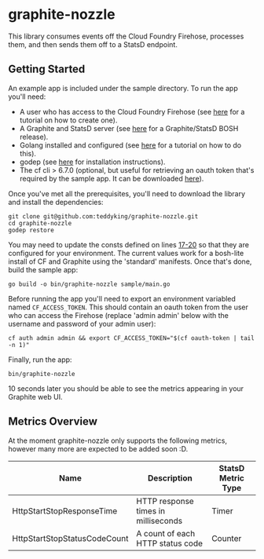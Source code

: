 # graphite-nozzle

This library consumes events off the Cloud Foundry Firehose, processes them, and then sends them off to a StatsD endpoint.

## Getting Started

An example app is included under the sample directory. To run the app you'll need:

* A user who has access to the Cloud Foundry Firehose (see [here](http://cloudcredo.com/cloud-foundry-firehose-and-friends/) for a tutorial on how to create one).
* A Graphite and StatsD server (see [here](https://github.com/teddyking/graphite-boshrelease) for a Graphite/StatsD BOSH release).
* Golang installed and configured (see [here](https://golang.org/doc/install) for a tutorial on how to do this).
* godep (see [here](https://github.com/tools/godep) for installation instructions).
* The cf cli > 6.7.0 (optional, but useful for retrieving an oauth token that's required by the sample app. It can be downloaded [here](https://github.com/cloudfoundry/cli/releases)).

Once you've met all the prerequisites, you'll need to download the library and install the dependencies:

```
git clone git@github.com:teddyking/graphite-nozzle.git
cd graphite-nozzle
godep restore
```

You may need to update the consts defined on lines [17-20](https://github.com/teddyking/graphite-nozzle/blob/master/sample/main.go#L17-L20) so that they are configured for your environment. The current values work for a bosh-lite install of CF and Graphite using the 'standard' manifests. Once that's done, build the sample app:

```
go build -o bin/graphite-nozzle sample/main.go
```

Before running the app you'll need to export an environment variabled named `CF_ACCESS_TOKEN`. This should contain an oauth token from the user who can access the Firehose (replace 'admin admin' below with the username and password of your admin user):

```
cf auth admin admin && export CF_ACCESS_TOKEN="$(cf oauth-token | tail -n 1)"
```

Finally, run the app:

```
bin/graphite-nozzle
```

10 seconds later you should be able to see the metrics appearing in your Graphite web UI.

## Metrics Overview

At the moment graphite-nozzle only supports the following metrics, however many more are expected to be added soon :D.

| Name | Description | StatsD Metric Type |
| ---- | ----------- | ------------------ |
| HttpStartStopResponseTime | HTTP response times in milliseconds | Timer |
| HttpStartStopStatusCodeCount | A count of each HTTP status code | Counter |
